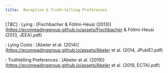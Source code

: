 ```yaml
---
title:  Deception & Truth-telling Preferences
---
```



[_TBC_]
: Lying
  : [Fischbacher & Föllmi-Heusi (2013)](https://econreadinggroup.github.io/assets/Fischbacher & Föllmi-Heusi (2013, JEEA).pdf)

: Lying Costs
  : [Abeler et al. (2014)](https://econreadinggroup.github.io/assets/Abeler et al. (2014, JPublE).pdf)

: Truthtelling Preferences
  : [Abeler et al. (2019)](https://econreadinggroup.github.io/assets/Abeler et al. (2019, ECTA).pdf)


